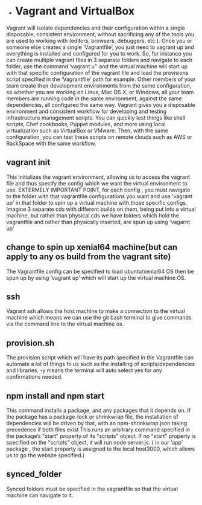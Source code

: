 
- # Vagrant and VirtualBox
Vagrant will isolate dependencies and their configuration within a single disposable, consistent environment, without sacrificing any of the tools you are used to working with (editors, browsers, debuggers, etc.). Once you or someone else creates a single ‘Vagrantfile’, you just need to vagrant up and everything is installed and configured for you to work. So, for instance you can create multiple vagrant files in 3 separate folders and navigate to each folder, use the command ‘vagrant u’' and the virtual machine will start up with that specific configuration of the vagrant file and load the provisions script specified in the ‘Vagrantfile’ path for example.
Other members of your team create their development environments from the same configuration, so whether you are working on Linux, Mac OS X, or Windows, all your team members are running code in the same environment, against the same dependencies, all configured the same way.
Vagrant gives you a disposable environment and consistent workflow for developing and testing infrastructure management scripts. You can quickly test things like shell scripts, Chef cookbooks, Puppet modules, and more using local virtualization such as VirtualBox or VMware. Then, with the same configuration, you can test these scripts on remote clouds such as AWS or RackSpace with the same workflow.

## vagrant init
This initializes the vagrant environment, allowing us to access the vagrant file and thus specify the config which we want the virtual environment to use. EXTERMELY IMPORTANT POINT, for each config , you must navigate to the folder with that vagrantfile configurations you want and use 'vagrant up'
in that folder to spin up a virtual machine with those specific configs. Imagine 3 separate cds with different builds on them, being put into a virtual machine, but rather than physical cds we have folders which hold the vagrantfile and rather than physically inserted, are spun up using 'vagarnt up'

## change to spin up xenial64 machine(but can apply to any os build from the vagrant site)
The Vagrantfile config can be specified to load ubuntu/xenial64 OS then be spun up by using ‘vagrant up’ which will start up the virtual machine OS.

## ssh
Vagrant ssh allows the host machine to make a connection to the virtual machine which means we can use the git bash terminal to give commands via the command line to the virtual machine os.

## provision.sh
The provision script which will have its path specified in the Vagrantfile can automate a lot of things fo us such as the installing of scripts/dependencies and libraries. -y means the terminal will auto select yes for any confirmations needed.

## npm install and npm start
This command installs a package, and any packages that it depends on. If the package has a package-lock or shrinkwrap file, the installation of dependencies will be driven by that, with an npm-shrinkwrap.json taking precedence if both files exist
This runs an arbitrary command specified in the package’s "start" property of its "scripts" object. If no "start" property is specified on the "scripts" object, it will run node server.js. ( in our ‘app’ package , the start property is assigned to the local host3000, which allows us to go the website specified.)

## synced_folder
Synced folders must be specified in the vagrantfile so that the virtual machine can navigate to it.
